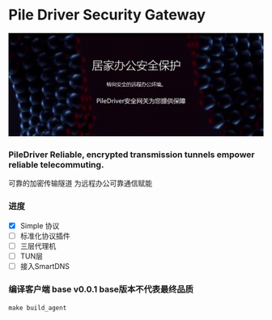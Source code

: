 # Pile Driver Security Gateway 
![](./README/PileDriver.jpg)
### PileDriver   Reliable, encrypted transmission tunnels empower reliable telecommuting. 
可靠的加密传输隧道  为远程办公可靠通信赋能

### 进度
- [x] Simple 协议
- [ ] 标准化协议插件
- [ ] 三层代理机
- [ ] TUN层
- [ ] 接入SmartDNS

### 编译客户端 base v0.0.1 base版本不代表最终品质
`make build_agent`